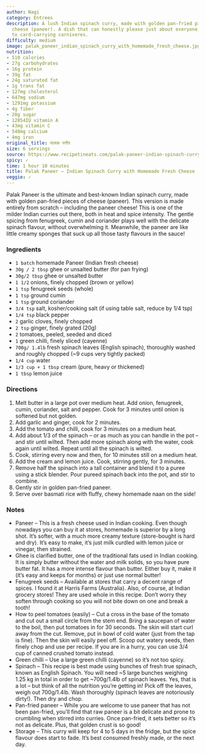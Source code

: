 ```yaml
---
author: Nagi
category: Entrees
description: A lush Indian spinach curry, made with golden pan-fried pieces of homemade
  cheese (paneer). A dish that can honestly please just about everyone, from kids
  to card-carrying carnivores.
difficulty: medium
image: palak_paneer_indian_spinach_curry_with_homemade_fresh_cheese.jpg
nutrition:
- 510 calories
- 27g carbohydrates
- 16g protein
- 39g fat
- 24g saturated fat
- 1g trans fat
- 127mg cholesterol
- 647mg sodium
- 1291mg potassium
- 4g fiber
- 20g sugar
- 12854IU vitamin A
- 43mg vitamin C
- 548mg calcium
- 4mg iron
original_title: पालक पनीर
size: 6 servings
source: https://www.recipetineats.com/palak-paneer-indian-spinach-curry-with-cheese/
spicy: ✓
time: 1 hour 10 minutes
title: Palak Paneer – Indian Spinach Curry with Homemade Fresh Cheese
veggie: ✓
---
```

Palak Paneer is the ultimate and best-known Indian spinach curry, made with golden pan-fried pieces of cheese (paneer). This version is made entirely from scratch – including the paneer cheese! This is one of the milder Indian curries out there, both in heat and spice intensity. The gentle spicing from fenugreek, cumin and coriander plays well with the delicate spinach flavour, without overwhelming it. Meanwhile, the paneer are like little creamy sponges that suck up all those tasty flavours in the sauce!

### Ingredients

* `1 batch` homemade Paneer (Indian fresh cheese)
* `30g / 2 tbsp` ghee or unsalted butter (for pan frying)
* `30g/2 tbsp` ghee or unsalted butter
* `1 1/2` onions, finely chopped (brown or yellow)
* `1 tsp` fenugreek seeds (whole)
* `1 tsp` ground cumin
* `1 tsp` ground coriander
* `3/4 tsp` salt, kosher/cooking salt (if using table salt, reduce by 1/4 tsp)
* `1/4 tsp` black pepper
* `2` garlic cloves, finely chopped
* `2 tsp` ginger, finely grated (20g)
* `2` tomatoes, peeled, seeded and diced
* `1` green chilli, finely sliced (cayenne)
* `700g/ 1.4lb` fresh spinach leaves (English spinach), thoroughly washed and roughly chopped (~9 cups very tightly packed)
* `1/4 cup` water
* `1/3 cup + 1 tbsp` cream (pure, heavy or thickened)
* `1 tbsp` lemon juice

### Directions

1. Melt butter in a large pot over medium heat. Add onion, fenugreek, cumin, coriander, salt and pepper. Cook for 3 minutes until onion is softened but not golden.
2. Add garlic and ginger, cook for 2 minutes.
3. Add the tomato and chilli, cook for 3 minutes on a medium heat.
4. Add about 1/3 of the spinach – or as much as you can handle in the pot – and stir until wilted. Then add more spinach along with the water, cook again until wilted. Repeat until all the spinach is wilted.
5. Cook, stirring every now and then, for 10 minutes still on a medium heat.
6. Add the cream and lemon juice. Cook, stirring gently, for 3 minutes.
7. Remove half the spinach into a tall container and blend it to a puree using a stick blender. Pour pureed spinach back into the pot, and stir to combine.
8. Gently stir in golden pan-fried paneer.
9. Serve over basmati rice with fluffy, chewy homemade naan on the side!

### Notes

* Paneer – This is a fresh cheese used in Indian cooking. Even though nowadays you can buy it at stores, homemade is superior by a long shot. It’s softer, with a much more creamy texture (store-bought is hard and dry). It’s easy to make, it’s just milk curdled with lemon juice or vinegar, then strained.
* Ghee is clarified butter, one of the traditional fats used in Indian cooking. It is simply butter without the water and milk solids, so you have pure butter fat. It has a more intense flavour than butter. Either buy it, make it (it’s easy and keeps for months) or just use normal butter!
* Fenugreek seeds – Available at stores that carry a decent range of spices. I found it at Harris Farms (Australia). Also, of course, at Indian grocery stores! They are used whole in this recipe. Don’t worry they soften through cooking so you will not bite down on one and break a tooth!
* How to peel tomatoes (easily) – Cut a cross in the base of the tomato and cut out a small circle from the stem end. Bring a saucepan of water to the boil, then put tomatoes in for 30 seconds. The skin will start curl away from the cut. Remove, put in bowl of cold water (just from the tap is fine). Then the skin will easily peel off. Scoop out watery seeds, then finely chop and use per recipe. If you are in a hurry, you can use 3/4 cup of canned crushed tomato instead.
* Green chilli – Use a large green chilli (cayenne) so it’s not too spicy.
* Spinach – This recipe is best made using bunches of fresh true spinach, known as English Spinach. You will need ~5 large bunches weighing 1.25 kg in total in order to get ~700g/1.4lb of spinach leaves. Yes, that is a lot – but think of all the nutrition you’re getting in! Pick off the leaves, weigh out 700g/1.4lb. Wash thoroughly (spinach leaves are notoriously dirty!). Then dry and chop.
* Pan-fried paneer – While you are welcome to use paneer that has not been pan-fried, you’ll find that raw paneer is a bit delicate and prone to crumbling when stirred into curries. Once pan-fried, it sets better so it’s not as delicate. Plus, that golden crust is so good!
* Storage – This curry will keep for 4 to 5 days in the fridge, but the spice flavour does start to fade. It’s best consumed freshly made, or the next day.